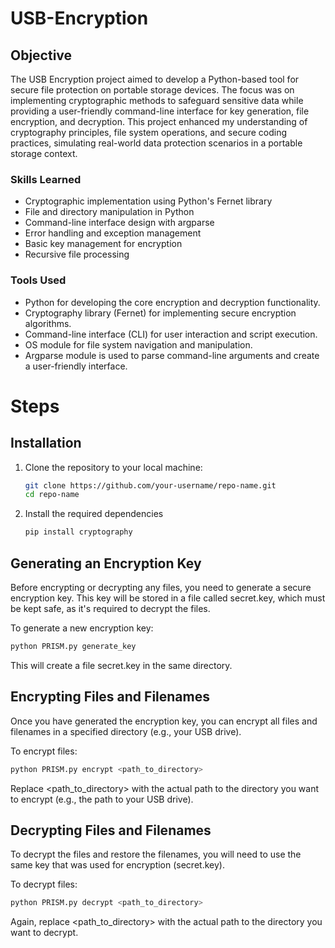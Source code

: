 # USB-Encryption

## Objective

The USB Encryption project aimed to develop a Python-based tool for secure file protection on portable storage devices. The focus was on implementing cryptographic methods to safeguard sensitive data while providing a user-friendly command-line interface for key generation, file encryption, and decryption. This project enhanced my understanding of cryptography principles, file system operations, and secure coding practices, simulating real-world data protection scenarios in a portable storage context.


### Skills Learned

- Cryptographic implementation using Python's Fernet library
- File and directory manipulation in Python
- Command-line interface design with argparse
- Error handling and exception management
- Basic key management for encryption
- Recursive file processing


### Tools Used

- Python for developing the core encryption and decryption functionality.
- Cryptography library (Fernet) for implementing secure encryption algorithms.
- Command-line interface (CLI) for user interaction and script execution.
- OS module for file system navigation and manipulation.
- Argparse module is used to parse command-line arguments and create a user-friendly interface.



# Steps

## Installation
1. Clone the repository to your local machine:
   ```bash
   git clone https://github.com/your-username/repo-name.git
   cd repo-name
   
2. Install the required dependencies
   ```bash
   pip install cryptography

## Generating an Encryption Key

  Before encrypting or decrypting any files, you need to generate a secure encryption key. This key will be stored in a file called secret.key, which must be kept safe, as it's required to decrypt   the files.

To generate a new encryption key:

  ```bash
  python PRISM.py generate_key
  ```

This will create a file secret.key in the same directory.

## Encrypting Files and Filenames
   
  Once you have generated the encryption key, you can encrypt all files and filenames in a specified directory (e.g., your USB drive).

To encrypt files:

```bash
python PRISM.py encrypt <path_to_directory>
```
Replace <path_to_directory> with the actual path to the directory you want to encrypt (e.g., the path to your USB drive).


## Decrypting Files and Filenames
   
  To decrypt the files and restore the filenames, you will need to use the same key that was used for encryption (secret.key).

To decrypt files:

```bash
python PRISM.py decrypt <path_to_directory>
```
Again, replace <path_to_directory> with the actual path to the directory you want to decrypt.

